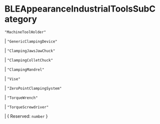 # **BLEAppearanceIndustrialToolsSubCategory**

`"MachineToolHolder"`

| `"GenericClampingDevice"`

| `"ClampingJawsJawChuck"`

| `"ClampingColletChuck"`

| `"ClampingMandrel"`

| `"Vise"`

| `"ZeroPointClampingSystem"`

| `"TorqueWrench"`

| `"TorqueScrewdriver"`

| { Reserved: `number` }
